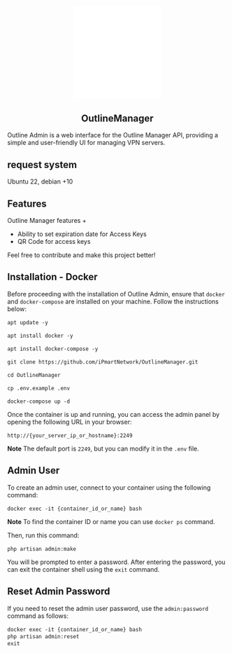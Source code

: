 <p align="center"> 
    <img src="extra/logo/logo.svg" width="200" alt="Outline Logo"> 
</p>

<h2 align="center">OutlineManager</h2>

Outline Admin is a web interface for the Outline Manager API, providing a simple and user-friendly UI for managing VPN servers.


## request system 

Ubuntu 22, debian +10

## Features

Outline Manager features +

-   Ability to set expiration date for Access Keys
-   QR Code for access keys

Feel free to contribute and make this project better!

## Installation - Docker

Before proceeding with the installation of Outline Admin, ensure that `docker` and `docker-compose` are installed on your machine. Follow the instructions below:

```
apt update -y
```
```
apt install docker -y
```

```
apt install docker-compose -y
```

```
git clone https://github.com/iPmartNetwork/OutlineManager.git
```
```
cd OutlineManager
```
```
cp .env.example .env
```
```
docker-compose up -d
```

Once the container is up and running, you can access the admin panel by opening the following URL in your browser:

```
http://{your_server_ip_or_hostname}:2249
```

**Note** The default port is `2249`, but you can modify it in the `.env` file.

## Admin User

To create an admin user, connect to your container using the following command:

```
docker exec -it {container_id_or_name} bash
```

**Note** To find the container ID or name you can use `docker ps` command.

Then, run this command:

```
php artisan admin:make
```

You will be prompted to enter a password. After entering the password, you can exit the container shell using the `exit` command.

## Reset Admin Password

If you need to reset the admin user password, use the `admin:password` command as follows:

```
docker exec -it {container_id_or_name} bash
php artisan admin:reset
exit
```


